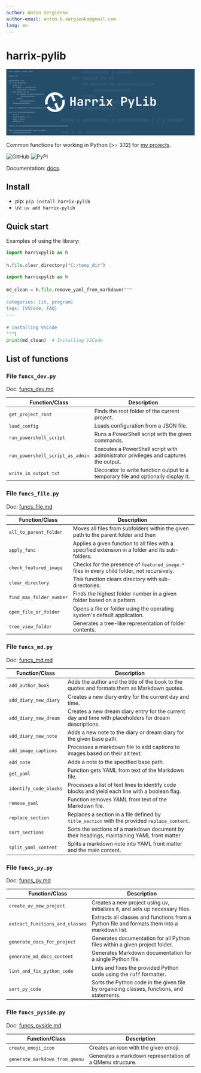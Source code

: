 ```yaml
---
author: Anton Sergienko
author-email: anton.b.sergienko@gmail.com
lang: en
---
```


# harrix-pylib

![harrix-pylib](https://raw.githubusercontent.com/Harrix/harrix-pylib/refs/heads/main/img/featured-image.svg)

Common functions for working in Python (>= 3.12) for [my projects](https://github.com/Harrix?tab=repositories).

![GitHub](https://img.shields.io/github/license/Harrix/harrix-pylib) ![PyPI](https://img.shields.io/pypi/v/harrix-pylib)

Documentation: [docs](https://github.com/Harrix/harrix-pylib/blob/main/docs/index.md).

## Install

- pip: `pip install harrix-pylib`
- uv: `uv add harrix-pylib`

## Quick start

Examples of using the library:

```py
import harrixpylib as h

h.file.clear_directory("C:/temp_dir")
```

```py
import harrixpylib as h

md_clean = h.file.remove_yaml_from_markdown("""
---
categories: [it, program]
tags: [VSCode, FAQ]
---

# Installing VSCode
""")
print(md_clean)  # Installing VSCode
```

## List of functions

### File `funcs_dev.py`

Doc: [funcs_dev.md](https://github.com/Harrix/harrix-pylib/tree/main/docs/funcs_dev.md)

| Function/Class | Description |
|----------------|-------------|
| `get_project_root` | Finds the root folder of the current project. |
| `load_config` | Loads configuration from a JSON file. |
| `run_powershell_script` | Runs a PowerShell script with the given commands. |
| `run_powershell_script_as_admin` | Executes a PowerShell script with administrator privileges and captures the output. |
| `write_in_output_txt` | Decorator to write function output to a temporary file and optionally display it. |

### File `funcs_file.py`

Doc: [funcs_file.md](https://github.com/Harrix/harrix-pylib/tree/main/docs/funcs_file.md)

| Function/Class | Description |
|----------------|-------------|
| `all_to_parent_folder` | Moves all files from subfolders within the given path to the parent folder and then |
| `apply_func` | Applies a given function to all files with a specified extension in a folder and its sub-folders. |
| `check_featured_image` | Checks for the presence of `featured_image.*` files in every child folder, not recursively. |
| `clear_directory` | This function clears directory with sub-directories. |
| `find_max_folder_number` | Finds the highest folder number in a given folder based on a pattern. |
| `open_file_or_folder` | Opens a file or folder using the operating system's default application. |
| `tree_view_folder` | Generates a tree-like representation of folder contents. |

### File `funcs_md.py`

Doc: [funcs_md.md](https://github.com/Harrix/harrix-pylib/tree/main/docs/funcs_md.md)

| Function/Class | Description |
|----------------|-------------|
| `add_author_book` | Adds the author and the title of the book to the quotes and formats them as Markdown quotes. |
| `add_diary_new_diary` | Creates a new diary entry for the current day and time. |
| `add_diary_new_dream` | Creates a new dream diary entry for the current day and time with placeholders for dream descriptions. |
| `add_diary_new_note` | Adds a new note to the diary or dream diary for the given base path. |
| `add_image_captions` | Processes a markdown file to add captions to images based on their alt text. |
| `add_note` | Adds a note to the specified base path. |
| `get_yaml` | Function gets YAML from text of the Markdown file. |
| `identify_code_blocks` | Processes a list of text lines to identify code blocks and yield each line with a boolean flag. |
| `remove_yaml` |     Function removes YAML from text of the Markdown file. |
| `replace_section` | Replaces a section in a file defined by `title_section` with the provided `replace_content`. |
| `sort_sections` | Sorts the sections of a markdown document by their headings, maintaining YAML front matter |
| `split_yaml_content` | Splits a markdown note into YAML front matter and the main content. |

### File `funcs_py.py`

Doc: [funcs_py.md](https://github.com/Harrix/harrix-pylib/tree/main/docs/funcs_py.md)

| Function/Class | Description |
|----------------|-------------|
| `create_uv_new_project` | Creates a new project using uv, initializes it, and sets up necessary files. |
| `extract_functions_and_classes` | Extracts all classes and functions from a Python file and formats them into a markdown list. |
| `generate_docs_for_project` | Generates documentation for all Python files within a given project folder. |
| `generate_md_docs_content` | Generates Markdown documentation for a single Python file. |
| `lint_and_fix_python_code` | Lints and fixes the provided Python code using the `ruff` formatter. |
| `sort_py_code` | Sorts the Python code in the given file by organizing classes, functions, and statements. |

### File `funcs_pyside.py`

Doc: [funcs_pyside.md](https://github.com/Harrix/harrix-pylib/tree/main/docs/funcs_pyside.md)

| Function/Class | Description |
|----------------|-------------|
| `create_emoji_icon` | Creates an icon with the given emoji. |
| `generate_markdown_from_qmenu` | Generates a markdown representation of a QMenu structure. |

